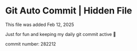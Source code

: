 # Git Auto Commit | Hidden File

This file was added Feb 12, 2025

Just for fun and keeping my daily git commit active 🤪

commit number: 282212
